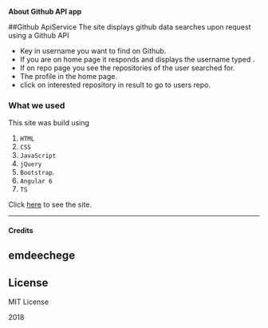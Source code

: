 **About Github API app**

##Github ApiService
The site displays github data searches upon request using a Github API

- Key in username you want to find on Github.
- If you are on home page it responds and displays the username typed .
- If on repo page you see the repositories of the user searched for.
- The profile in the home page.
- click on interested repository in result to go to users repo.

### What we used
This site was build using  
1. `HTML`
2. `CSS`
3. `JavaScript`
4. `jQuery`
5. `Bootstrap`.
6. `Angular 6`
7. `TS`


Click [here]() to see the site.

------------

#### Credits

emdeechege
------------

License
-------

MIT License

2018

